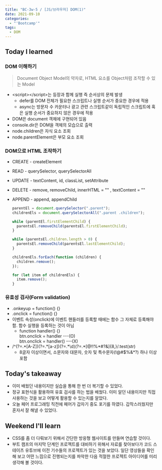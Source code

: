 ```yaml
---
title: "BC-3w-5 / [JS/브라우저] DOM(1)"
date: 2021-09-10
categories:
  - "'Bootcamp'"
tags:
  - DOM
---
```


## Today I learned

### DOM 이해하기

> Document Object Model의 약자로, HTML 요소를 Object처럼 조작할 수 있는 Model

- \<script>\</script>는 등장과 함께 실행 즉 순서상의 문제 발생
  - defer를 DOM 전체가 필요한 스크립트나 실행 순서가 중요한 경우에 적용
  - async는 방문자 수 카운터나 광고 관련 스크립트같이 독립적인 스크립트에 혹은 실행 순서가 중요하지 않은 경우에 적용
- DOM은 document 객체에 구현되어 있음
- console.dir은 DOM을 객체의 모습으로 출력
- node.children은 자식 요소 조회
- node.parentElement은 부모 요소 조회

### DOM으로 HTML 조작하기

- CREATE - createElement
- READ - querySelector, querySelectorAll
- UPDATE - textContent, id, classList, setAttribute
- DELETE - remove, removeChild, innerHTML = "" , textContent = ""
- APPEND - append, appendChild

  ```js
  parentEl = document.querySelector(".parent");
  childrenEls = document.querySelectorAll(".parent .children");

  while (parentEl.firstElementChild) {
    parentsEl.removeChild(parentsEl.firstElementChild);
  }

  while (parentsEl.children.length > 0) {
    parentsEl.removeChild(parentsEl.lastElementChild);
  }

  childrenEls.forEach(function (children) {
    children.remove();
  });

  for (let item of childrenEls) {
    item.remove();
  }
  ```

### 유효성 검사(Form validation)

- .onkeyup = function() {}
- .onclick = function() {}
- 이벤트 속성(onclick)에 이벤트 핸들러를 등록할 때에는 함수 그 자체로 등록해야 함. 함수 실행을 등록하는 것이 아님
  - function handler() {}  
    btn.onclick = handler ---(O)  
    btn.onclick = handler() ---(X)
- /^(?=.\*\[A-Z\])(?=.\*\[a-z\])(?=.\*\\d)(?=.\*\[@$!%\*#?&\])\[A-Za-z\\d@$!%\*#?&\]{8,}/.test(str)
  - 8글자 이상이면서, 소문자와 대문자, 숫자 및 특수문자(!@#$%&\*?) 하나 이상 포함

## Today's takeaway

- 이미 배웠던 내용이지만 실습을 통해 한 번 더 복기할 수 있었다.
- 정규 표현식을 활용하여 유효 검사를 하는 법을 배웠다. 이미 알던 내용이지만 직접 사용하는 것을 보고 어떻게 활용할 수 있는지를 알았다.
- 오늘 페어 프로그래밍 직전에 페어가 갑자기 중도 포기를 하였다. 갑작스러웠지만 혼자서 잘 해낼 수 있었다.

## Weekend I'll learn

- CSS를 좀 더 다뤄보기 위해서 간단한 방응형 웹사이트를 만들며 연습할 것이다.
- 부트 캠프의 마지막 단계인 프로젝트를 대비하기 위해서 자료를 찾아보다가 코드 스테이츠 유튜브에 이전 기수들의 프로젝트가 있는 것을 보았다. 일단 영상들을 확인해 보고 어떤 느낌으로 진행되는지를 파악한 다음 적절한 프로젝트 아이디어를 미리 생각해 볼 것이다.
